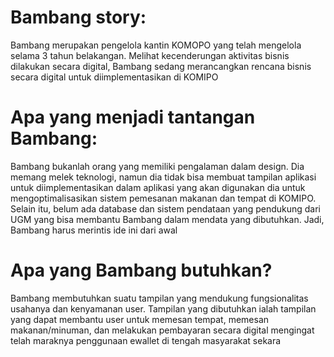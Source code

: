 # Bambang story:
Bambang merupakan pengelola kantin KOMOPO yang telah mengelola selama 3 tahun belakangan. Melihat kecenderungan aktivitas bisnis dilakukan secara digital, Bambang sedang merancangkan rencana bisnis secara digital untuk diimplementasikan di KOMIPO

# Apa yang menjadi tantangan Bambang:
Bambang bukanlah orang yang memiliki pengalaman dalam design. Dia memang melek teknologi, namun dia tidak bisa membuat tampilan aplikasi untuk diimplementasikan dalam aplikasi yang akan digunakan dia untuk mengoptimalisasikan sistem pemesanan makanan dan tempat di KOMIPO. Selain itu, belum ada database dan sistem pendataan yang pendukung dari UGM yang bisa membantu Bambang dalam mendata yang dibutuhkan. Jadi, Bambang harus merintis ide ini dari awal

# Apa yang Bambang butuhkan?
Bambang membutuhkan suatu tampilan yang mendukung fungsionalitas usahanya dan kenyamanan user. Tampilan yang dibutuhkan ialah tampilan yang dapat membantu user untuk memesan tempat, memesan makanan/minuman, dan melakukan pembayaran secara digital mengingat telah maraknya penggunaan ewallet di tengah masyarakat sekara
